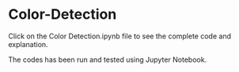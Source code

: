 # Color-Detection
<p> Click on the Color Detection.ipynb file to see the complete code and explanation.
<p> The codes has been run and tested using Jupyter Notebook.
